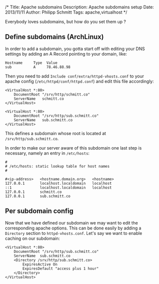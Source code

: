 /*
Title: Apache subdomains 
Description: Apache subdomains setup 
Date: 2013/11/11
Author: Philipp Schmitt
Tags: apache,virtualhost
*/

Everybody loves subdomains, but how do you set them up ?

## Define subdomains (ArchLinux)

In order to add a subdomain, you gotta start off with editing your DNS settings by adding an A Record pointing to your domain, like:
    
    Hostname     Type  Value
    sub          A     78.46.88.98

Then you need to add `Include conf/extra/httpd-vhosts.conf` to your apache config (`/etc/httpd/conf/httpd.conf`) and edit this file accordingly:

    <VirtualHost *:80>
        DocumentRoot "/srv/http/schmitt.co"
        ServerName   schmitt.co
    </VirtualHost>

    <VirtualHost *:80>
        DocumentRoot "/srv/http/sub.schmitt.co"
        ServerName   sub.schmitt.co 
    </VirtualHost> 

This defines a subdomain whose root is located at `/srv/http/sub.schmitt.co`.

In order to make our server aware of this subdomain one last step is necessary, namely an entry in `/etc/hosts`:

    #
    # /etc/hosts: static lookup table for host names
    #

    #<ip-address>   <hostname.domain.org>   <hostname>
    127.0.0.1       localhost.localdomain   localhost
    ::1             localhost.localdomain   localhost
    127.0.0.1       schmitt.co    
    127.0.0.1       sub.schmitt.co

## Per subdomain config

Now that we have defined our subdomain we may want to edit the corresponding apache options. This can be done easily by adding a `Directory` section to `httpd-vhosts.conf`. Let's say we want to enable caching on our subdomain:

    <VirtualHost *:80>
        DocumentRoot "/srv/http/sub.schmitt.co"
        ServerName  sub.schmitt.co 
        <Directory /srv/http/sub.schmitt.co>
            ExpiresActive On
            ExpiresDefault "access plus 1 hour"
        </Directory>
    </VirtualHost>

